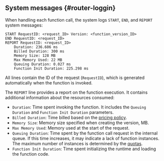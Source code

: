 ## System messages {#router-loggin}

When handling each function call, the system logs `START`, `END`, and `REPORT` system messages:

```
START RequestID: <request_ID> Version: <function_version_ID>
END RequestID: <request_ID>
REPORT RequestID: <request_ID>
    Duration: 236.606 ms
    Billed Duration: 300 ms
    Memory Size: 128 MB
    Max Memory Used: 22 MB
    Queuing Duration: 0.027 ms
    Function Init Duration: 225.298 ms
```

All lines contain the ID of the request (`RequestID`), which is generated automatically when the function is invoked.

The `REPORT` line provides a report on the function execution. It contains additional information about the resources consumed:

* `Duration`: Time spent invoking the function. It includes the `Queuing Duration` and `Function Init Duration` parameters.
* `Billed Duration`: Time billed based on the [pricing policy](../../functions/pricing.md).
* `Memory Size`: Memory size specified when creating the version, MB.
* `Max Memory Used`: Memory used at the start of the request.
* `Queuing Duration`: Time spent by the function call request in the internal queue. If this time increases, it may indicate a lack of function instances. The maximum number of instances is determined by the [quotas](../../functions/concepts/limits.md).
* `Function Init Duration`: Time spent initializing the runtime and loading the function code.
